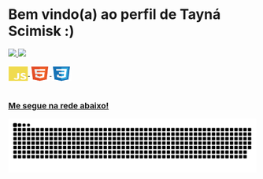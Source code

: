 <h1>Bem vindo(a) ao perfil de Tayná Scimisk :)</h1>
<div>
  <a href="https://github.com/tayna-scimisk">
  <img height="180em" src="https://github-readme-stats.vercel.app/api?username=tayna-scimisk&show_icons=true&theme=radical&include_all_commits=true&count_private=true"/>
  <img height="180em" src="https://github-readme-stats.vercel.app/api/top-langs/?username=tayna-scimisk&layout=compact&langs_count=6&theme=radical"/>
</div>
<div style="display: inline_block"><br>
  <img align="center" alt="Js" height="30" width="40" src="https://raw.githubusercontent.com/devicons/devicon/master/icons/javascript/javascript-plain.svg">
  <img align="center" alt="HTML" height="30" width="40" src="https://raw.githubusercontent.com/devicons/devicon/master/icons/html5/html5-original.svg">
  <img align="center" alt="CSS" height="30" width="40" src="https://raw.githubusercontent.com/devicons/devicon/master/icons/css3/css3-original.svg">
</div>
 
 <br>
 
  ### Me segue na rede abaixo!
 
<div> 
  <a href="https://www.linkedin.com/in/tayná-scimisk-433435275" target="_blank"<img src="https://img.shields.io/badge/-LinkedIn-%230077B5?style=for-the-badge&logo=linkedin&logoColor=white" target="_blank"></a> 
 
  ![Snake animation](https://github.com/tayna-scimisk/tayna-scimisk/blob/output/github-contribution-grid-snake.svg)

</div>
